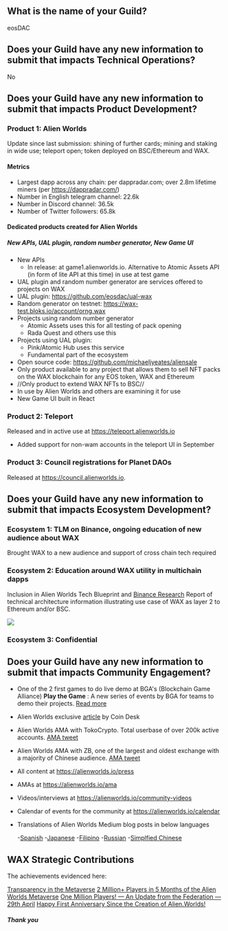 ## What is the name of your Guild?

eosDAC

## Does your Guild have any new information to submit that impacts Technical Operations?

No

## Does your Guild have any new information to submit that impacts Product Development?

### Product 1: Alien Worlds

Update since last submission: shining of further cards; mining and staking in wide use; teleport open; token deployed on BSC/Ethereum and WAX. 


#### Metrics

- Largest dapp across any chain: per dappradar.com; over 2.8m lifetime miners (per https://dappradar.com/)
- Number in English telegram channel: 22.6k
- Number in Discord channel: 36.5k
- Number of Twitter followers: 65.8k

#### Dedicated products created for Alien Worlds

##### New APIs, UAL plugin, random number generator, New Game UI

- New APIs
	- In release:  at game1.alienworlds.io. Alternative to Atomic Assets API (in form of lite API at this time) in use at test game
- UAL plugin and random number generator are services offered to projects on WAX
- UAL plugin: https://github.com/eosdac/ual-wax
- Random generator on testnet: https://wax-test.bloks.io/account/orng.wax
- Projects using random number generator
	- Atomic Assets uses this for all testing of pack opening
	- Rada Quest and others use this
- Projects using UAL plugin:
	- Pink/Atomic Hub uses this service
	- Fundamental part of the ecosystem
- Open source code: https://github.com/michaeljyeates/aliensale
- Only product available to any project that allows them to sell NFT packs on the WAX blockchain for any EOS token, WAX and Ethereum
- //Only product to extend WAX NFTs to BSC//
- In use by Alien Worlds and others are examining it for use
- New Game UI built in React



### Product 2: Teleport

Released and in active use at https://teleport.alienworlds.io
- Added support for non-wam accounts in the teleport UI in September 

### Product 3: Council registrations for Planet DAOs 

Released at https://council.alienworlds.io.


## Does your Guild have any new information to submit that impacts Ecosystem Development?

### Ecosystem 1: TLM on Binance, ongoing education of new audience about WAX

Brought WAX to a new audience and support of cross chain tech required

### Ecosystem 2:  Education around WAX utility in multichain dapps

Inclusion in Alien Worlds Tech Blueprint and [Binance Research](https://research.binance.com/en/projects/alien-worlds) Report of technical architecture information illustrating use case of WAX as layer 2 to Ethereum and/or BSC.

![](https://gateway.pinata.cloud/ipfs/QmQfe9YZLWRjpnnDaNmKYVubr292WARuWY2RfrLt46EFdR)


### Ecosystem 3: Confidential


## Does your Guild have any new information to submit that impacts Community Engagement?

- One of the 2 first games to do live demo at BGA's (Blockchain Game Alliance) **Play the Game** : A new series of events by BGA for teams to demo their projects.  [Read more](https://medium.com/blockchain-game-alliance/play-the-game-august-bga-x-alien-worlds-x-splinterlands-d2caa59bcfce)
- Alien Worlds exclusive [article](https://www.coindesk.com/markets/2021/08/25/inside-alien-worlds-the-biggest-game-in-the-metaverse/) by Coin Desk
- Alien Worlds AMA with TokoCrypto. Total userbase of over 200k active accounts. [AMA tweet](https://twitter.com/Tokocrypto/status/1435482564697878544?s=20
)
- Alien Worlds AMA with ZB, one of the largest and oldest exchange with a majority of Chinese audience. [AMA tweet](https://twitter.com/ZB_Group/status/1438331840742375426?s=20)
- All content at https://alienworlds.io/press
- AMAs at https://alienworlds.io/ama
- Videos/interviews at https://alienworlds.io/community-videos
- Calendar of events for the community at https://alienworlds.io/calendar
- Translations of Alien Worlds Medium blog posts in below languages

	-[Spanish](https://medium.com/alien-worlds-es)
	-[Japanese](https://medium.com/alien-worlds-jp)
	-[Filipino](https://medium.com/alien-worlds-ph)
	-[Russian](https://medium.com/alien-worlds-ru)
	-[Simplfied Chinese](https://medium.com/alien-worlds-zh)


## WAX Strategic Contributions 
The achievements evidenced here:

[Transparency in the Metaverse](https://alienworlds.medium.com/transparency-in-the-metaverse-c37e6a98238d)
[2 Million+ Players in 5 Months of the Alien Worlds Metaverse](https://alienworlds.medium.com/2-million-players-in-5-months-of-the-alien-worlds-metaverse-3342d7188c91)
[One Million Players! — An Update from the Federation — 29th April](https://alienworlds.medium.com/one-million-players-an-update-from-the-federation-29th-april-db20d666b5d8)
[Happy First Anniversary Since the Creation of Alien.Worlds!](https://alienworlds.medium.com/happy-first-anniversary-since-the-creation-of-alien-worlds-1a7296bc6c00)

##### Thank you


